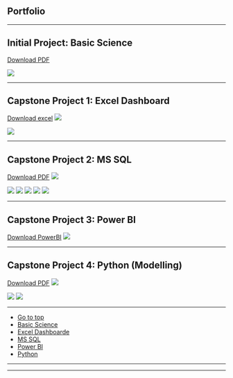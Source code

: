 ## <h2 id="Portfolio">Portfolio</h2>
---

### <h2 id="BS">Initial Project: Basic Science</h2>

[Download PDF](pdf/AntGroup.pdf)

<img src="images/AntGroup.jpg?raw=true"/>


---
### <h2 id= "ED">Capstone Project 1: Excel Dashboard</h2>

[Download excel](pdf/diamonds.xlsx)
<img src="images/Diamonds.jpg?raw=true"/>

<img src="images/Diamonds_Dashboard.jpg?raw=true"/>

---
### <h2 id= "SQL">Capstone Project 2: MS SQL</h2>

[Download PDF](pdf/HairSalon_PP.pdf)
<img src="images/HairSalon_Main_SQL.jpg?raw=true"/>

<img src="images/HairSalon_Busiest.jpg?raw=true"/>

<img src="images/HairSalon_Topclients.jpg?raw=true"/>

<img src="images/HairSalon_NoShow.jpg?raw=true"/>

<img src="images/HairSalon_StoredProcedures.jpg?raw=true"/>

<img src="images/HairSalon_Functions.jpg?raw=true"/>


---
### <h2 id= "PBI">Capstone Project 3: Power BI</h2>
[Download PowerBI](pdf/UK_Accident.pbix)
<img src="images/UKAccidents_PowerBI.jpg?raw=true"/>


---
### <h2 id= "Py">Capstone Project 4: Python (Modelling)</h2>
[Download PDF](pdf/Diamonds_df.pdf)
<img src="images/Diamonds_Python.jpg?raw=true"/>

<img src="images/Diamonds_Python_Results.jpg?raw=true"/>

<img src="images/Diamonds_Python_Feature.jpg?raw=true"/>



---

- <a href="#Portfolio">Go to top</a>
- <a href="#BS">Basic Science</a>
- <a href="#ED">Excel Dashboarde</a>
- <a href="#SQL">MS SQL</a>
- <a href="#PBI">Power BI</a>
- <a href="#Py">Python</a>
---




---

